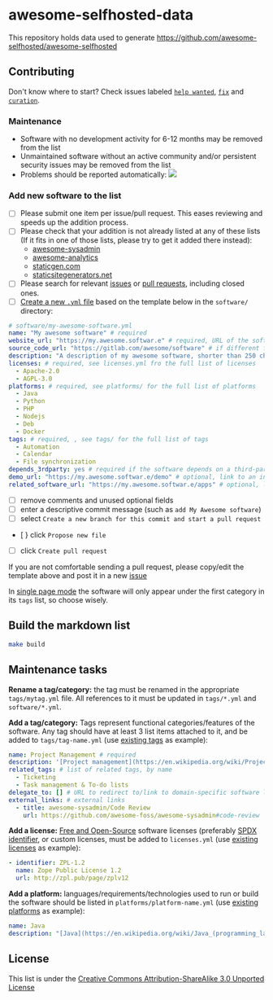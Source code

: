 # awesome-selfhosted-data

This repository holds data used to generate https://github.com/awesome-selfhosted/awesome-selfhosted

## Contributing

Don't know where to start? Check issues labeled [`help wanted`](https://github.com/awesome-selfhosted/awesome-selfhosted-data/issues?q=is%3Aissue+is%3Aopen+label%3A%22help+wanted%22), [`fix`](https://github.com/awesome-selfhosted/awesome-selfhosted-data/issues?q=is%3Aissue+is%3Aopen+label%3Afix) and [`curation`](https://github.com/awesome-selfhosted/awesome-selfhosted-data/issues?q=is%3Aissue+is%3Aopen+label%3Acuration).


### Maintenance

- Software with no development activity for 6-12 months may be removed from the list
- Unmaintained software without an active community and/or persistent security issues may be removed from the list
- Problems should be reported automatically: [![](https://github.com/awesome-selfhosted/awesome-selfhosted-data/actions/workflows/ci.yml/badge.svg)](https://github.com/awesome-selfhosted/awesome-selfhosted-data/issues/1)


### Add new software to the list

- [ ] Please submit one item per issue/pull request. This eases reviewing and speeds up the addition process.
- [ ] Please check that your addition is not already listed at any of these lists (If it fits in one of those lists, please try to get it added there instead):
  - [awesome-sysadmin](https://github.com/n1trux/awesome-sysadmin)
  - [awesome-analytics](https://github.com/onurakpolat/awesome-analytics)
  - [staticgen.com](https://www.staticgen.com/)
  - [staticsitegenerators.net](https://staticsitegenerators.net/)
- [ ] Please search for relevant [issues](https://github.com/awesome-selfhosted/awesome-selfhosted-data/issues) or [pull requests](https://github.com/awesome-selfhosted/awesome-selfhosted-data/pulls), including closed ones.
- [ ] [Create a new `.yml` file](https://github.com/awesome-selfhosted/awesome-selfhosted-data/new/master/software) based on the template below in the `software/` directory:

```yaml
# software/my-awesome-software.yml
name: "My awesome software" # required
website_url: "https://my.awesome.softwar.e" # required, URL of the software project's homepage
source_code_url: "https://gitlab.com/awesome/software" # if different from website_url, URL where the full source code of the program can be downloaded
description: "A description of my awesome software, shorter than 250 characters." # required
licenses: # required, see licenses.yml fro the full list of licenses
  - Apache-2.0
  - AGPL-3.0
platforms: # required, see platforms/ for the full list of platforms
  - Java
  - Python
  - PHP
  - Nodejs
  - Deb
  - Docker
tags: # required, , see tags/ for the full list of tags
  - Automation
  - Calendar
  - File synchronization
depends_3rdparty: yes # required if the software depends on a third-party service outside the user's control
demo_url: "https://my.awesome.softwar.e/demo" # optional, link to an interactive demo of the software
related_software_url: "https://my.awesome.softwar.e/apps" # optional, link to a list of clients/addons/plugins/apps/bots... for the software
```

- [ ] remove comments and unused optional fields
- [ ] enter a descriptive commit message (such as `add My Awesome software`)
- [ ] select `Create a new branch for this commit and start a pull request`
- [ } click `Propose new file`
- [ ] click `Create pull request`

If you are not comfortable sending a pull request, please copy/edit the template above and post it in a new [issue](https://github.com/awesome-selfhosted/awesome-selfhosted-data/issues)

In [single page mode](https://github.com/awesome-selfhosted/awesome-selfhosted) the software will only appear under the first category in its `tags` list, so choose wisely.


## Build the markdown list

```bash
make build
```

## Maintenance tasks

**Rename a tag/category:** the tag must be renamed in the appropriate `tags/mytag.yml` file. All references to it must be updated in `tags/*.yml` and `software/*.yml`.

**Add a tag/category:** Tags represent functional categories/features of the software. Any tag should have at least 3 list items attached to it, and be added to `tags/tag-name.yml` (use [existing tags](tags/) as example):

```yaml
name: Project Management # required
description: '[Project management](https://en.wikipedia.org/wiki/Project_management) is the process of leading the work of a team to achieve all project goals within the given constraints.' # required
related_tags: # list of related tags, by name
  - Ticketing
  - Task management & To-do lists
delegate_to: [] # URL to redirect to/link to domain-specific software list
external_links: # external links
  - title: awesome-sysadmin/Code Review
    url: https://github.com/awesome-foss/awesome-sysadmin#code-review
```

**Add a license:** [Free and Open-Source](https://en.wikipedia.org/wiki/Free_and_open-source_software) software licenses (preferably [SPDX identifier](https://spdx.org/licenses/), or custom licenses, must be added to `licenses.yml` (use [existing licenses](licenses.yml) as example):

```yaml
- identifier: ZPL-1.2
  name: Zope Public License 1.2
  url: http://zpl.pub/page/zplv12
```

**Add a platform:** languages/requirements/technologies used to run or build the software should be listed in `platforms/platform-name.yml` (use [existing platforms](platforms/) as example):

```yaml
name: Java
description: "[Java](https://en.wikipedia.org/wiki/Java_(programming_language)) is a high-level, class-based, object-oriented programming language that is designed to have as few implementation dependencies as possible."
```


## License

This list is under the [Creative Commons Attribution-ShareAlike 3.0 Unported License](LICENSE)
